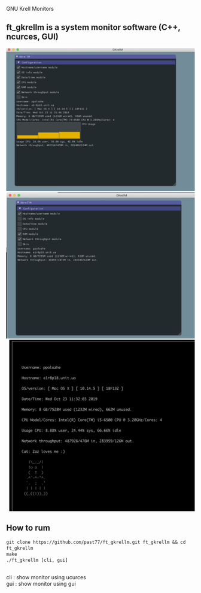 GNU Krell Monitors 
## ft_gkrellm is a system monitor software (C++, ncurces, GUI)
![Screenshot](screenshots/screenshotGui1.png)
![Screenshot](screenshots/screenshotGui2.png)
![Screenshot](screenshots/screenshotNcr2.png)

## How to rum

```
git clone https://github.com/past77/ft_gkrellm.git ft_gkrellm && cd ft_gkrellm
make
./ft_gkrellm [cli, gui] 
 
```
cli : show monitor using ucurces <br>
gui : show monitor using gui
